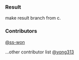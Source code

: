 ### Result

make result branch from c.

### Contributors

[@ss-won](https://github.com/ss-won)

...other contributor list
[@yong313](https://github.com/yong313)

